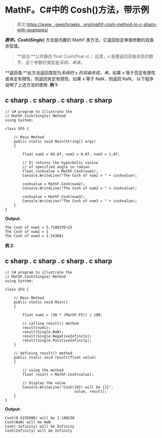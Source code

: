 # MathF。C#中的 Cosh()方法，带示例

> 原文:[https://www . geesforgeks . org/mathf-cosh-method-in-c-sharp-with-examples/](https://www.geeksforgeeks.org/mathf-cosh-method-in-c-sharp-with-examples/)

***数学。Cosh(Single)*** 方法是内置的 MathF 类方法，它返回给定单值参数的双曲余弦值。

> **语法:**公共静态 float Cosh(float x)；
> 这里，x 是要返回双曲余弦的数字，这个参数的类型是*系统。单身*。

**返回值:**此方法返回类型为*系统的 x 的双曲余弦。单*。如果 x 等于否定有限性或肯定有限性，则返回肯定有限性。如果 x 等于 NaN，则返回 NaN。
以下程序说明了上述方法的使用:
**例 1:**

## c sharp . c sharp . c sharp . c sharp

```
// C# program to illustrate the
// MathF.Cosh(Single) Method
using System;

class GFG {

    // Main Method
    public static void Main(String[] args)
    {

        float num1 = 60.0f, num2 = 0.0f, num3 = 1.0f;

        // It returns the hyperbolic cosine
        // of specified angle in radian
        float coshvalue = MathF.Cosh(num1);
        Console.WriteLine("The Cosh of num1 = " + coshvalue);

        coshvalue = MathF.Cosh(num2);
        Console.WriteLine("The Cosh of num2 = " + coshvalue);

        coshvalue = MathF.Cosh(num3);
        Console.WriteLine("The Cosh of num3 = " + coshvalue);
    }
}
```

**Output:** 

```
The Cosh of num1 = 5.710037E+25
The Cosh of num2 = 1
The Cosh of num3 = 1.543081
```

**例 2:**

## c sharp . c sharp . c sharp . c sharp

```
// C# program to illustrate the
// MathF.Cosh(Single) Method
using System;

class GFG {

    // Main Method
    public static void Main()
    {

        float num1 = (30 * (MathF.PI)) / 180;

        // calling result() method
        result(num1);
        result(Single.NaN);
        result(Single.NegativeInfinity);
        result(Single.PositiveInfinity);
    }

    // defining result() method
    public static void result(float value)
    {

        // using the method
        float result = MathF.Cosh(value);

        // Display the value
        Console.WriteLine("Cosh({0}) will be {1}",
                                value, result);
    }
}
```

**Output:** 

```
Cosh(0.5235988) will be 1.140238
Cosh(NaN) will be NaN
Cosh(-Infinity) will be Infinity
Cosh(Infinity) will be Infinity
```